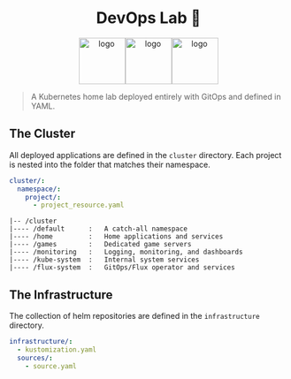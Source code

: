 <h1 align="center">DevOps Lab 🧪</h1>

<p align="center">
<image width="84px" alt="logo" src="https://cncf-branding.netlify.app/img/projects/helm/stacked/color/helm-stacked-color.png"></image><image width="84px" alt="logo" src="https://info.container-solutions.com/hs-fs/hubfs/GITOPS_icon.png?width=628&height=628&name=GITOPS_icon.png"></image><image width="84px" alt="logo" src="https://sdtimes.com/wp-content/uploads/2017/01/0118.sdt-kubernetes.png"></image>
</p>

> A Kubernetes home lab deployed entirely with GitOps and defined in YAML.


## The Cluster

All deployed applications are defined in the `cluster` directory. Each project is nested
into the folder that matches their namespace.


```yaml
cluster/:
  namespace/:
    project/:
      - project_resource.yaml
```

```text
|-- /cluster
|---- /default      :   A catch-all namespace
|---- /home         :   Home applications and services
|---- /games        :   Dedicated game servers
|---- /monitoring   :   Logging, monitoring, and dashboards
|---- /kube-system  :   Internal system services
|---- /flux-system  :   GitOps/Flux operator and services
```

## The Infrastructure

The collection of helm repositories are defined in the `infrastructure` directory.


```yaml
infrastructure/:
  - kustomization.yaml
  sources/:
    - source.yaml
```
